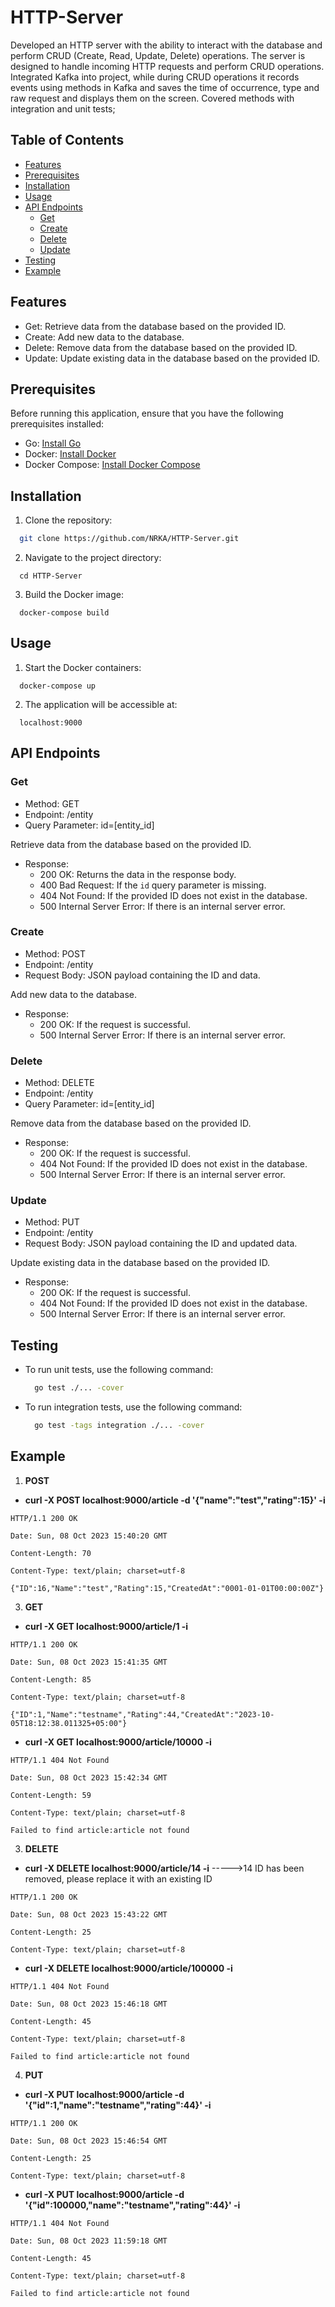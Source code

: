 # HTTP-Server

Developed an HTTP server with the ability to interact with the database and perform CRUD (Create, Read, Update, Delete)
operations. The server is designed to handle incoming HTTP requests and perform CRUD operations. Integrated Kafka into
project, while during CRUD operations it records events using methods in Kafka and saves the time of occurrence, type and raw
request and displays them on the screen. Covered methods with integration and unit tests;
## Table of Contents
- [Features](#features)
- [Prerequisites](#prerequisites)
- [Installation](#installation)
- [Usage](#usage)
- [API Endpoints](#api-endpoints)
  - [Get](#get)
  - [Create](#create)
  - [Delete](#delete)
  - [Update](#update)
- [Testing](#testing)
- [Example](#example)

## Features

- Get: Retrieve data from the database based on the provided ID.
- Create: Add new data to the database.
- Delete: Remove data from the database based on the provided ID.
- Update: Update existing data in the database based on the provided ID.

## Prerequisites

Before running this application, ensure that you have the following prerequisites installed:

- Go: [Install Go](https://go.dev/doc/install/)
- Docker: [Install Docker](https://docs.docker.com/get-docker/)
- Docker Compose: [Install Docker Compose](https://docs.docker.com/compose/install/)

## Installation

1. Clone the repository:
  ```bash
    git clone https://github.com/NRKA/HTTP-Server.git
  ```

2. Navigate to the project directory:
  ```
    cd HTTP-Server
  ```
3. Build the Docker image:
  ```
    docker-compose build
  ```

## Usage
1. Start the Docker containers:
  ```
    docker-compose up
  ```
2. The application will be accessible at:
  ```
    localhost:9000
  ```
## API Endpoints

### Get

- Method: GET
- Endpoint: /entity
- Query Parameter: id=[entity_id]

Retrieve data from the database based on the provided ID.

- Response:
  - 200 OK: Returns the data in the response body.
  - 400 Bad Request: If the `id` query parameter is missing.
  - 404 Not Found: If the provided ID does not exist in the database.
  - 500 Internal Server Error: If there is an internal server error.

### Create

- Method: POST
- Endpoint: /entity
- Request Body: JSON payload containing the ID and data.

Add new data to the database.

- Response:
  - 200 OK: If the request is successful.
  - 500 Internal Server Error: If there is an internal server error.

### Delete

- Method: DELETE
- Endpoint: /entity
- Query Parameter: id=[entity_id]

Remove data from the database based on the provided ID.

- Response:
  - 200 OK: If the request is successful.
  - 404 Not Found: If the provided ID does not exist in the database.
  - 500 Internal Server Error: If there is an internal server error.

### Update

- Method: PUT
- Endpoint: /entity
- Request Body: JSON payload containing the ID and updated data.

Update existing data in the database based on the provided ID.

- Response:
  - 200 OK: If the request is successful.
  - 404 Not Found: If the provided ID does not exist in the database.
  - 500 Internal Server Error: If there is an internal server error.

## Testing

- To run unit tests, use the following command:
  ```bash
    go test ./... -cover
  ```
- To run integration tests, use the following command:
  ```bash
    go test -tags integration ./... -cover
  ```

## Example 
1) **POST**

- **curl -X POST localhost:9000/article -d '{"name":"test","rating":15}' -i**
```
HTTP/1.1 200 OK

Date: Sun, 08 Oct 2023 15:40:20 GMT

Content-Length: 70

Content-Type: text/plain; charset=utf-8

{"ID":16,"Name":"test","Rating":15,"CreatedAt":"0001-01-01T00:00:00Z"}
```

3) **GET**

- **curl -X GET localhost:9000/article/1 -i**
```
HTTP/1.1 200 OK

Date: Sun, 08 Oct 2023 15:41:35 GMT

Content-Length: 85

Content-Type: text/plain; charset=utf-8

{"ID":1,"Name":"testname","Rating":44,"CreatedAt":"2023-10-05T18:12:38.011325+05:00"}
```


- **curl -X GET localhost:9000/article/10000 -i**
```
HTTP/1.1 404 Not Found

Date: Sun, 08 Oct 2023 15:42:34 GMT

Content-Length: 59

Content-Type: text/plain; charset=utf-8

Failed to find article:article not found
```
3) **DELETE**
- **curl -X DELETE localhost:9000/article/14 -i** ----->14 ID has been removed, please replace it with an existing ID
```
HTTP/1.1 200 OK

Date: Sun, 08 Oct 2023 15:43:22 GMT

Content-Length: 25

Content-Type: text/plain; charset=utf-8
```

- **curl -X DELETE localhost:9000/article/100000 -i**
```
HTTP/1.1 404 Not Found

Date: Sun, 08 Oct 2023 15:46:18 GMT

Content-Length: 45

Content-Type: text/plain; charset=utf-8

Failed to find article:article not found
```
4) **PUT**
- **curl -X PUT localhost:9000/article -d '{"id":1,"name":"testname","rating":44}' -i**
```
HTTP/1.1 200 OK

Date: Sun, 08 Oct 2023 15:46:54 GMT

Content-Length: 25

Content-Type: text/plain; charset=utf-8
```
- **curl -X PUT localhost:9000/article -d '{"id":100000,"name":"testname","rating":44}' -i**
```
HTTP/1.1 404 Not Found

Date: Sun, 08 Oct 2023 11:59:18 GMT

Content-Length: 45

Content-Type: text/plain; charset=utf-8

Failed to find article:article not found
```
